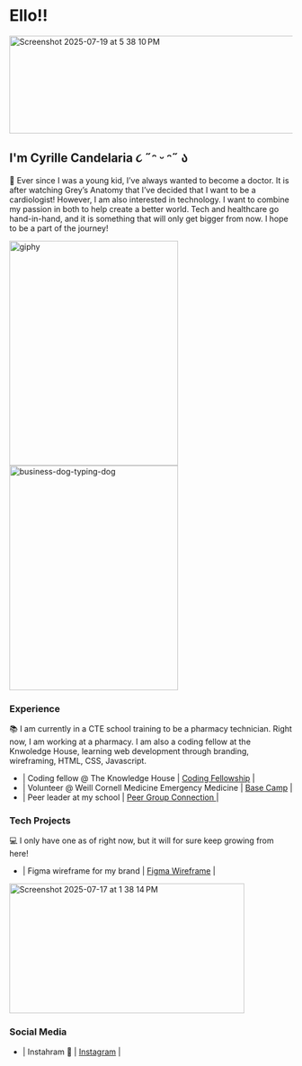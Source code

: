 # Ello!! 

<img width="920" height="174" alt="Screenshot 2025-07-19 at 5 38 10 PM" src="https://github.com/user-attachments/assets/4cf2dfa0-052c-4014-8c49-f75b346ec67d" />

## I'm Cyrille Candelaria      ૮ ˶ᵔ ᵕ ᵔ˶ ა

🔭 Ever since I was a young kid, I’ve always wanted to become a doctor. It is after watching Grey’s Anatomy that I’ve decided that I want to be a cardiologist! However, I am also interested in technology. I want to combine my passion in both to help create a better world. Tech and healthcare go hand-in-hand, and it is something that will only get bigger from now. I hope to be a part of the journey!

<img src="https://github.com/user-attachments/assets/7eeea6ee-bdec-447c-9a00-7541bb22a080" width="300" height="400" alt="giphy" /> <img src="https://github.com/user-attachments/assets/9d6c35fb-b7e5-457f-884a-7b62adf87602" width="300" height="400" alt="business-dog-typing-dog" /> 

### Experience

📚 I am currently in a CTE school training to be a pharmacy technician. Right now, I am working at a pharmacy. I am also a coding fellow at the Knwoledge House, learning web development through branding, wireframing, HTML, CSS, Javascript. 

- | Coding fellow @ The Knowledge House | <a href="https://www.theknowledgehouse.org/karim_kharbouch_coding_fellowship/">Coding Fellowship</a> |
- | Volunteer @ Weill Cornell Medicine Emergency Medicine | <a href="https://emed.weill.cornell.edu/education/continuing-medical-education/base-camp">Base Camp</a> |
- | Peer leader at my school | <a href="https://https://www.supportiveschools.org/peer-group-connection-high-school" >Peer Group Connection </a> |

### Tech Projects

💻 I only have one as of right now, but it will for sure keep growing from here!

- | Figma wireframe for my brand |  <a href="https://www.figma.com/design/lkMQaVdBLsQEk7Pl7HCQxr/Wire-framing?node-id=0-1&t=Hzk2cyjUAquRA5og-1" download>Figma Wireframe</a> | 
<img width="418" height="231" alt="Screenshot 2025-07-17 at 1 38 14 PM" src="https://github.com/user-attachments/assets/f982202b-83ce-4fe5-8943-45b9701c268c" />

### Social Media 
- | Instahram 📸 | <a href="https://www.instagram.com/kyrilllee_/ " download>Instagram</a> |
